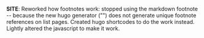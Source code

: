 ﻿---
date: "2020-12-07 22:30:31"
---
**SITE**: Reworked how footnotes work: stopped using the markdown footnote -- because the new hugo generator ("") does not generate unique footnote references on list pages. Created hugo shortcodes to do the work instead. Lightly altered the javascript to make it work.